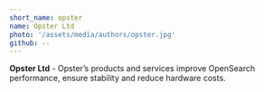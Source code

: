 ```yaml
---
short_name: opster
name: Opster Ltd
photo: '/assets/media/authors/opster.jpg'
github: --
---
```

**Opster Ltd** - Opster’s products and services improve OpenSearch performance, ensure stability and reduce hardware costs.
